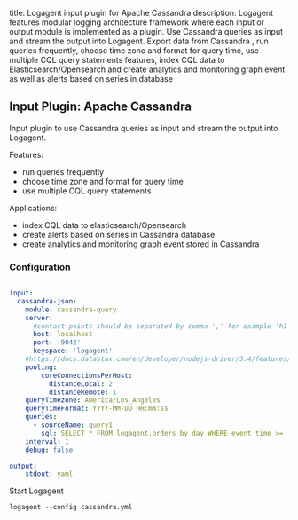 title: Logagent input plugin for Apache Cassandra
description: Logagent features modular logging architecture framework where each input or output module is implemented as a plugin. Use Cassandra queries as input and stream the output into Logagent. Export data from Cassandra , run queries frequently, choose time zone and format for query time, use multiple CQL query statements features, index CQL data to Elasticsearch/Opensearch and create analytics and monitoring graph event as well as alerts based on series in database

## Input Plugin: Apache Cassandra

Input plugin to use Cassandra queries as input and stream the output into Logagent.

Features:

- run queries frequently
- choose time zone and format for query time
- use multiple CQL query statements 

Applications:

- index CQL data to elasticsearch/Opensearch
- create alerts based on series in Cassandra database
- create analytics and monitoring graph event stored in Cassandra 

### Configuration

```yaml

input:
  cassandra-json:
    module: cassandra-query
    server:
      #contact points should be separated by comma ',' for example 'h1', 'h2' 
      host: localhost
      port: '9042'
      keyspace: 'logagent'
    #https://docs.datastax.com/en/developer/nodejs-driver/3.4/features/connection-pooling/
    pooling:
        coreConnectionsPerHost:
          distanceLocal: 2
          distanceRemote: 1
    queryTimezone: America/Los_Angeles 
    queryTimeFormat: YYYY-MM-DD HH:mm:ss          
    queries: 
      - sourceName: query1
        sql: SELECT * FROM logagent.orders_by_day WHERE event_time >= '$queryTime' ALLOW FILTERING
    interval: 1
    debug: false

output:
    stdout: yaml


```

Start Logagent

```
logagent --config cassandra.yml
```
